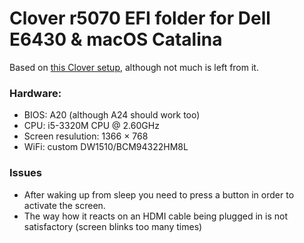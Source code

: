 # Clover r5070 EFI folder for Dell E6430 & macOS Catalina

Based on [this Clover setup](https://github.com/AntiBillOS/DELL_E6430_IntelHD_macOS_10.15_Catalina), although not much is left from it.

### Hardware:

- BIOS: A20 (although A24 should work too)
- CPU: i5-3320M CPU @ 2.60GHz
- Screen resulution: 1366 × 768
- WiFi: custom DW1510/BCM94322HM8L


### Issues
- After waking up from sleep you need to press a button in order to activate the screen.
- The way how it reacts on an HDMI cable being plugged in is not satisfactory (screen blinks too many times)
